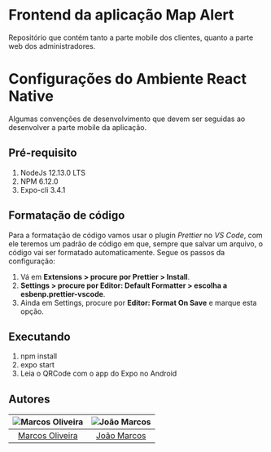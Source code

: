 # Frontend da aplicação Map Alert

Repositório que contém tanto a parte mobile dos clientes, quanto a parte web dos administradores.

# Configurações do Ambiente React Native

Algumas convenções de desenvolvimento que devem ser seguidas ao desenvolver a parte mobile da aplicação.

## Pré-requisito

1. NodeJs 12.13.0 LTS
2. NPM 6.12.0
3. Expo-cli 3.4.1

## Formatação de código

Para a formatação de código vamos usar o plugin _Prettier_ no _VS Code_, com ele teremos um padrão de código em que, sempre que salvar um arquivo, o código vai ser formatado automaticamente. Segue os passos da configuração:

1.  Vá em **Extensions > procure por Prettier > Install**.
2.  **Settings > procure por Editor: Default Formatter > escolha a esbenp.prettier-vscode**.
3.  Ainda em Settings, procure por **Editor: Format On Save** e marque esta opção.

## Executando

1. npm install
2. expo start
3. Leia o QRCode com o app do Expo no Android

## Autores

| ![Marcos Oliveira](https://avatars2.githubusercontent.com/u/32722681?v=3&s=150) | ![João Marcos](https://avatars2.githubusercontent.com/u/38922264?v=3&s=150)|
|:---------------------:|:---------------------:|
|  [Marcos Oliveira](https://github.com/marcosolvr/) |  [João Marcos](https://github.com/jmolvr/)

